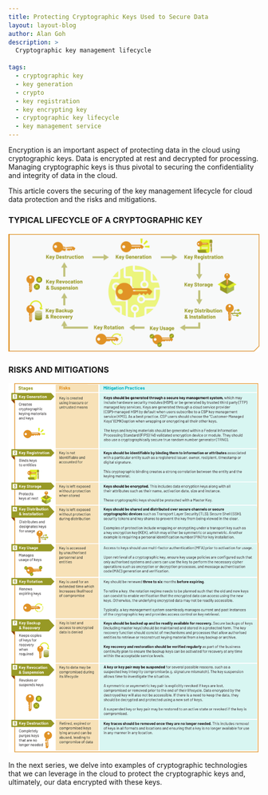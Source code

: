 ```yaml
---
title: Protecting Cryptographic Keys Used to Secure Data
layout: layout-blog
author: Alan Goh
description: >
  Cryptographic key management lifecycle

tags:
  - cryptographic key
  - key generation
  - crypto
  - key registration
  - key encrypting key
  - cryptographic key lifecycle
  - key management service
---
```


Encryption is an important aspect of protecting data in the cloud using cryptographic keys. Data is encrypted at rest and decrypted for processing. Managing cryptographic keys is thus pivotal to securing the confidentiality and integrity of data in the cloud. 

This article covers the securing of the key management lifecycle for cloud data protection and the risks and mitigations. 

### TYPICAL LIFECYCLE OF A CRYPTOGRAPHIC KEY

![cryptographic_key_lifecycle](/assets/img/cryptographic_key_lifecycle.png)

### RISKS AND MITIGATIONS

![cryptographic_key_risks_mitigations](/assets/img/cryptographic_key_risks_mitigations.png)

In the next series, we delve into examples of cryptographic technologies that we can leverage in the cloud to protect the cryptographic keys and, ultimately, our data encrypted with these keys.

